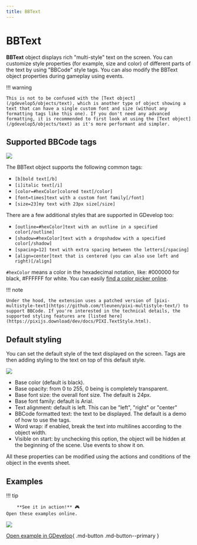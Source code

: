 ```yaml
---
title: BBText
---
```

# BBText

**BBText** object displays rich "multi-style" text on the screen. You can customize style properties (for example, size and color) of different parts of the text by using "BBCode" style tags. You can also modify the BBText object properties during gameplay using events.

!!! warning

    This is not to be confused with the [Text object](/gdevelop5/objects/text), which is another type of object showing a text that can have a single custom font and size (without any formatting tags like this one). If you don't need any advanced formatting, it is recommended to first look at using the [Text object](/gdevelop5/objects/text) as it's more performant and simpler.

## Supported BBCode tags

![](/gdevelop5/objects/stylestag.png)

The BBText object supports the following common tags:

  * `[b]bold text[/b]`
  * `[i]italic text[/i]`
  * `[color=#hexColor]colored text[/color]`
  * `[font=times]text with a custom font family[/font]`
  * `[size=23]my text with 23px size[/size]`

There are a few additional styles that are supported in GDevelop too:

  * `[outline=#hexColor]text with an outline in a specified color[/outline]`
  * `[shadow=#hexColor]text with a dropshadow with a specified color[/shadow]`
  * `[spacing=12] text with extra spacing between the letters[/spacing]`
  * `[align=center]text that is centered (you can also use left and right)[/align]`

`#hexColor` means a color in the hexadecimal notation, like: #000000 for black, #FFFFFF for white. You can easily [find a color picker online](https://htmlcolorcodes.com/).

!!! note

    Under the hood, the extension uses a patched version of [pixi-multistyle-text](https://github.com/tleunen/pixi-multistyle-text/) to support BBCode. If you're interested in the technical details, the supported styling features are [listed here](https://pixijs.download/dev/docs/PIXI.TextStyle.html).

## Default styling

You can set the default style of the text displayed on the screen. Tags are then adding styling to the text on top of this default style.

![](/gdevelop5/objects/bbtext/pasted/20230304-163249.png)

  * Base color (default is black).
  * Base opacity: from 0 to 255, 0 being is completely transparent.
  * Base font size: the overall font size. The default is 24px.
  * Base font family: default is Arial.
  * Text alignment: default is left. This can be "left", "right" or "center"
  * BBCode formatted text: the text to be displayed. The default is a demo of how to use the tags.
  * Word wrap: if enabled, break the text into multilines according to the object width.
  * Visible on start: by unchecking this option, the object will be hidden at the beginning of the scene. Use events to show it on.

All these properties can be modified using the actions and conditions of the object in the events sheet.

## Examples

!!! tip
    
        **See it in action!** 🎮  
    Open these examples online.

[![](/gdevelop5/objects/bbtext-example.jpg)](https://editor.gdevelop.io/?project=example://bbtext-object-demo)

[Open example in GDevelop](https://editor.gdevelop.io/?project=example://bbtext-object-demo){ .md-button .md-button--primary }